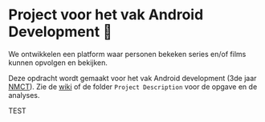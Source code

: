 # Project voor het vak Android Development :movie_camera:

We ontwikkelen een platform waar personen bekeken series en/of films kunnen opvolgen en bekijken.
 
Deze opdracht wordt gemaakt voor het vak Android development (3de jaar [NMCT][2]). Zie de [wiki][1] of de folder `Project Description` voor de opgave en de analyses.

 [1]: https://github.com/HeinPauwelyn/AndroidDev/wiki
 [2]: http://www.nmct.be
TEST
